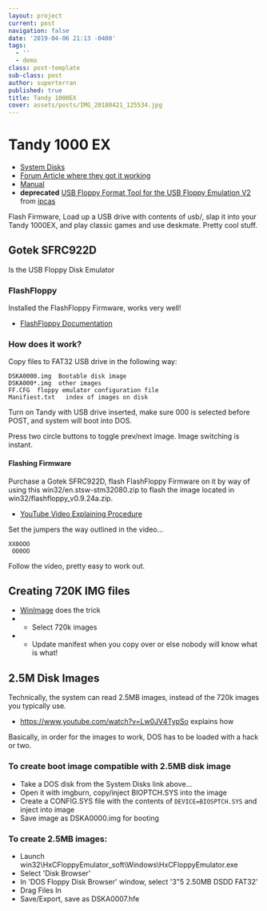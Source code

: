 ```yaml
---
layout: project
current: post
navigation: false
date: '2019-04-06 21:13 -0400'
tags:
  - ''
  - demo
class: post-template
sub-class: post
author: superterran
published: true
title: Tandy 1000EX
cover: assets/posts/IMG_20180421_125534.jpg
---
```

# Tandy 1000 EX

* [System Disks](http://www.oldskool.org/guides/tvdog/system.html)
* [Forum Article where they got it working](https://torlus.com/floppy/forum/viewtopic.php?t=911)
* [Manual](http://cdn1.goughlui.com/wp-content/uploads/2013/05/SFR1M44-U100K-SFR1M44-U100K-R-SFR1M44-TU100K-UM.pdf)
* __deprecated__ [USB Floppy Format Tool for the USB Floppy Emulation V2](win32/USB_Floppy_Emulator_1.40i.exe) from [ipcas](http://www.ipcas.com/support/usb-floppy-emulation-download.html) 

Flash Firmware, Load up a USB drive with contents of usb/, slap it into your Tandy 1000EX, and play
classic games and use deskmate. Pretty cool stuff.

## Gotek SFRC922D

Is the USB Floppy Disk Emulator

### FlashFloppy

Installed the FlashFloppy Firmware, works very well!

* [FlashFloppy Documentation](https://github.com/keirf/FlashFloppy/wiki)

### How does it work?

Copy files to FAT32 USB drive in the following way:

```
DSKA0000.img  Bootable disk image
DSKA000*.img  other images
FF.CFG  floppy emulator configuration file
Manifiest.txt   index of images on disk
```

Turn on Tandy with USB drive inserted, make sure 000 is selected before POST, and system will boot into DOS.

Press two circle buttons to toggle prev/next image. Image switching is instant. 

#### Flashing Firmware

Purchase a Gotek SFRC922D, flash FlashFloppy Firmware on it by way of using this win32/en.stsw-stm32080.zip 
to flash the image located in win32/flashfloppy_v0.9.24a.zip. 


* [YouTube Video Explaining Procedure](https://www.youtube.com/watch?v=-K31S2xqZIk)

Set the jumpers the way outlined in the video...

```
XX0OOO
 OO0OO
```

Follow the video, pretty easy to work out.


## Creating 720K IMG files

* [WinImage](http://www.winimage.com/download.htm) does the trick
* * Select 720k images
* * Update manifest when you copy over or else nobody will know what is what!

## 2.5M Disk Images

Technically, the system can read 2.5MB images, instead of the 720k images you typically use.

* https://www.youtube.com/watch?v=Lw0JV4TypSo explains how

Basically, in order for the images to work, DOS has to be loaded with a hack or two.


### To create boot image compatible with 2.5MB disk image

* Take a DOS disk from the System Disks link above...
* Open it with imgburn, copy/inject BIOPTCH.SYS into the image
* Create a CONFIG.SYS file with the contents of `DEVICE=BIOSPTCH.SYS` and inject into image
* Save image as DSKA0000.img for booting 


### To create 2.5MB images:
* Launch win32\HxCFloppyEmulator_soft\Windows\HxCFloppyEmulator.exe
* Select 'Disk Browser'
* In 'DOS Floppy Disk Browser' window, select '3"5 2.50MB DSDD FAT32'
* Drag Files In
* Save/Export, save as DSKA0007.hfe
